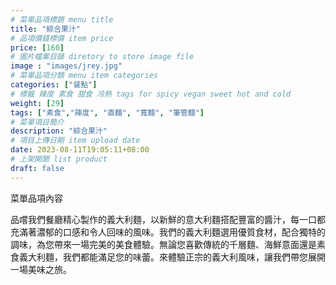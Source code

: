 ```yaml
---
# 菜單品項標題 menu title 
title: "綜合果汁"
# 品項價錢標價 item price 
price: [160] 
# 圖片檔案目錄 diretory to store image file
image : "images/jrey.jpg"
# 菜單品項分類 menu item categories 
categories: ["餐點"]
# 標籤 辣度 素食 甜食 冷熱 tags for spicy vegan sweet hot and cold 
weight: [29] 
tags: ["素食","辣度", "直麵", "寬麵", "筆管麵"]
# 菜單項目簡介 
description: "綜合果汁"
# 項目上傳日期 item upload date 
date: 2023-08-11T19:05:11+08:00
# 上架開關 list product 
draft: false
---
```


菜單品項內容 

品嚐我們餐廳精心製作的義大利麵，以新鮮的意大利麵搭配豐富的醬汁，每一口都充滿著濃郁的口感和令人回味的風味。我們的義大利麵選用優質食材，配合獨特的調味，為您帶來一場完美的美食體驗。無論您喜歡傳統的千層麵、海鮮意面還是素食義大利麵，我們都能滿足您的味蕾。來體驗正宗的義大利風味，讓我們帶您展開一場美味之旅。
